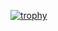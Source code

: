 [![trophy](https://github-profile-trophy.vercel.app/?username=gaipoi)](https://github.com/ryo-ma/github-profile-trophy)
